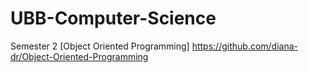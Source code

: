 # UBB-Computer-Science

Semester 2
[Object Oriented Programming] https://github.com/diana-dr/Object-Oriented-Programming
